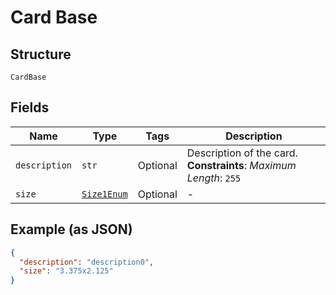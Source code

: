 
# Card Base

## Structure

`CardBase`

## Fields

| Name | Type | Tags | Description |
|  --- | --- | --- | --- |
| `description` | `str` | Optional | Description of the card.<br>**Constraints**: *Maximum Length*: `255` |
| `size` | [`Size1Enum`](../../doc/models/size-1-enum.md) | Optional | - |

## Example (as JSON)

```json
{
  "description": "description0",
  "size": "3.375x2.125"
}
```

